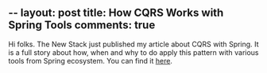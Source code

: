 --
layout: post
title: How CQRS Works with Spring Tools
comments: true
---

<p style="text-align:justify;">
Hi folks. The New Stack just published my article about CQRS with Spring. It is a full story about how, when and why to do apply this pattern with various tools from Spring ecosystem. You can find it <a href="https://thenewstack.io/how-cqrs-works-with-spring-tools/">here</a>.
</p>

